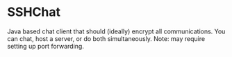 SSHChat
=======

Java based chat client that should (ideally) encrypt all communications. You can chat, host a server, or do both simultaneously. Note: may require setting up port forwarding.
